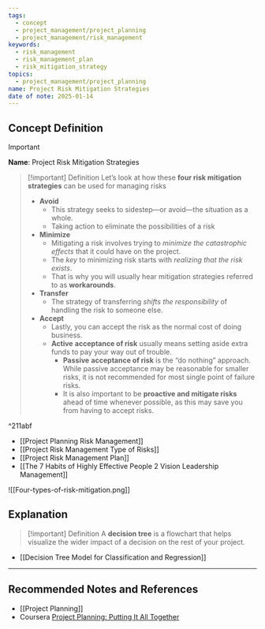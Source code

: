 ```yaml
---
tags:
  - concept
  - project_management/project_planning
  - project_management/risk_management
keywords:
  - risk_management
  - risk_management_plan
  - risk_mitigation_strategy
topics:
  - project_management/project_planning
name: Project Risk Mitigation Strategies
date of note: 2025-01-14
---
```


## Concept Definition

>[!important]
>**Name**: Project Risk Mitigation Strategies

>[!important] Definition
>Let’s look at how these **four risk mitigation strategies** can be used for managing risks
>- **Avoid**  
>	- This strategy seeks to sidestep—or avoid—the situation as a whole.
>	- Taking action to eliminate the possibilities of a risk
>- **Minimize**
>	- Mitigating a risk involves trying to *minimize the catastrophic effects* that it could have on the project. 
>	- The *key* to minimizing risk starts with *realizing that the risk exists*. 
>	- That is why you will usually hear mitigation strategies referred to as **workarounds**.
>- **Transfer**
>	- The strategy of transferring *shifts the responsibility* of handling the risk to someone else.
>- **Accept**
>	- Lastly, you can accept the risk as the normal cost of doing business. 
>	- **Active** **acceptance of risk** usually means setting aside extra funds to pay your way out of trouble.
>		- **Passive** **acceptance of risk** is the “do nothing” approach. While passive acceptance may be reasonable for smaller risks, it is not recommended for most single point of failure risks. 
>		- It is also important to be **proactive and mitigate risks** ahead of time whenever possible, as this may save you from having to accept risks.

^211abf


- [[Project Planning Risk Management]]
- [[Project Risk Management Type of Risks]]
- [[Project Risk Management Plan]]
- [[The 7 Habits of Highly Effective People 2 Vision Leadership Management]]

![[Four-types-of-risk-mitigation.png]]


## Explanation

>[!important] Definition
>A **decision tree** is a flowchart that helps visualize the wider impact of a decision on the rest of your project.

- [[Decision Tree Model for Classification and Regression]]




-----------
##  Recommended Notes and References

- [[Project Planning]]
- Coursera [Project Planning: Putting It All Together](https://www.coursera.org/learn/project-planning-google/home/welcome)